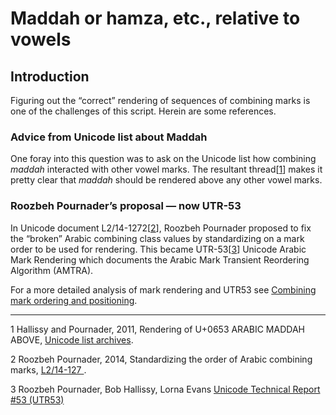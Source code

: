 # Maddah or hamza, etc., relative to vowels

## Introduction

Figuring out the “correct” rendering of sequences of combining marks is one of the challenges of this script. Herein are some references.

### Advice from Unicode list about Maddah

One foray into this question was to ask on the Unicode list how combining _maddah_ interacted with other vowel marks. The resultant thread[[1](#1)] makes it pretty clear that _maddah_ should be rendered above any other vowel marks. 

### Roozbeh Pournader’s proposal — now UTR-53

In Unicode document L2/14-1272[[2](#2)], Roozbeh Pournader proposed to fix the “broken” Arabic combining class values by standardizing on a mark order to be used for rendering. This became UTR-53[[3](#3)] Unicode Arabic Mark Rendering which documents the Arabic Mark Transient Reordering Algorithm (AMTRA).

For a more detailed analysis of mark rendering and UTR53 see [Combining mark ordering and positioning](combiningmarks.md).

----

<a name="1">1</a> Hallissy and Pournader, 2011, Rendering of U+0653 ARABIC MADDAH ABOVE, [Unicode list archives](https://www.unicode.org/mail-arch/unicode-ml/y2011-m07/0143.html).

<a name="2">2</a> Roozbeh Pournader, 2014, Standardizing the order of Arabic combining marks, [L2/14-127 ](https://www.unicode.org/cgi-bin/GetMatchingDocs.pl?L2%2F14-127).

<a name="3">3</a> Roozbeh Pournader, Bob Hallissy, Lorna Evans [Unicode Technical Report #53 (UTR53)](https://unicode.org/reports/tr53/)

